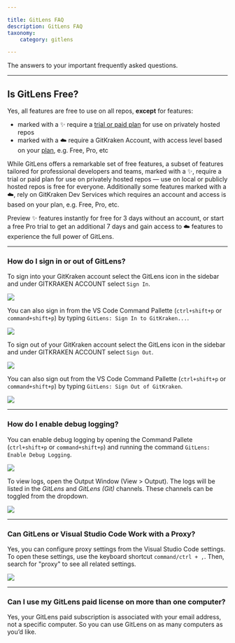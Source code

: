 ```yaml
---

title: GitLens FAQ
description: GitLens FAQ
taxonomy:
    category: gitlens

---
```


The answers to your important frequently asked questions.

***

## Is GitLens Free?

Yes, all features are free to use on all repos, **except** for features:  

- marked with a ✨ require a [trial or paid plan](https://www.gitkraken.com/gitlens/pricing) for use on privately hosted repos
- marked with a ☁️ require a GitKraken Account, with access level based on your [plan](https://www.gitkraken.com/gitlens/pricing), e.g. Free, Pro, etc

While GitLens offers a remarkable set of free features, a subset of features tailored for professional developers and teams, marked with a ✨, require a trial or paid plan for use on privately hosted repos &mdash; use on local or publicly hosted repos is free for everyone. Additionally some features marked with a ☁️, rely on GitKraken Dev Services which requires an account and access is based on your plan, e.g. Free, Pro, etc.

Preview ✨ features instantly for free for 3 days without an account, or start a free Pro trial to get an additional 7 days and gain access to ☁️ features to experience the full power of GitLens.

***

### How do I sign in or out of GitLens?

To sign into your GitKraken account select the GitLens icon in the sidebar and under GITKRAKEN ACCOUNT select `Sign In`.

<img src="/wp-content/uploads/gl-sign-in-3.png" class="img-bordered img-responsive center">

You can also sign in from the VS Code Command Pallette (`ctrl+shift+p` or `command+shift+p`) by typing `GitLens: Sign In to GitKraken...`.

<img src="/wp-content/uploads/gl-sign-in-4.png" class="img-bordered img-responsive center">

To sign out of your GitKraken account select the GitLens icon in the sidebar and under GITKRAKEN ACCOUNT select `Sign Out`.

<img src="/wp-content/uploads/gl-sign-out-3.png" class="img-bordered img-responsive center">

You can also sign out from the VS Code Command Pallette (`ctrl+shift+p` or `command+shift+p`) by typing `GitLens: Sign Out of GitKraken`.

<img src="/wp-content/uploads/gl-sign-out-4.png" class="img-bordered img-responsive center">

***

### How do I enable debug logging?

You can enable debug logging by opening the Command Pallete (`ctrl+shift+p` or `command+shift+p`) and running the command `GitLens: Enable Debug Logging`.

<img src="/wp-content/uploads/gl-enable-debug-log.png" class="img-bordered img-responsive center">

To view logs, open the Output Window (View > Output). The logs will be listed in the _GitLens_ and _GitLens (Git)_ channels. These channels can be toggled from the dropdown.

<img src="/wp-content/uploads/gl-output.png" class="img-bordered img-responsive center">

***

### Can GitLens or Visual Studio Code Work with a Proxy?

Yes, you can configure proxy settings from the Visual Studio Code settings. To open these settings, use the keyboard shortcut `command/ctrl + ,`. Then, search for "proxy" to see all related settings.

<img src="/wp-content/uploads/proxy-settings.png" class="img-bordered img-responsive center">

***

### Can I use my GitLens paid license on more than one computer?

Yes, your GitLens paid subscription is associated with your email address, not a specific computer. So you can use GitLens on as many computers as you’d like.
